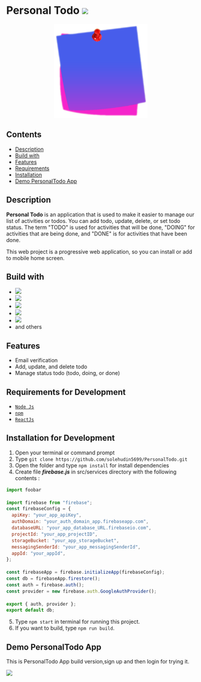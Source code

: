 # Personal Todo <img src="https://img.shields.io/badge/Build%20with-ReactJs-61dbfb?style=popout&logo=react">

<div align="center">
    <img width="250" src="./public/logo512.png">
</div>

## Contents

- [Description](#description)
- [Build with](#build-with)
- [Features](#features)
- [Requirements](#requirements-for-development)
- [Installation](#installation-for-development)
- [Demo PersonalTodo App](#demo-personaltodo-app)

## Description

**Personal Todo** is an application that is used to make it easier to manage our
list of activities or todos. You can add todo, update, delete, or set todo
status. The term "TODO" is used for activities that will be done, "DOING" for
activities that are being done, and "DONE" is for activities that have been
done.

This web project is a progressive web application, so you can install or add to
mobile home screen.

## Build with

- <img src="https://img.shields.io/badge/ReactJs-17.x.x-61dbfb?style=popout&logo=react">
- <img src="https://img.shields.io/badge/Firebase-8.x.x-FFA611?style=popout&logo=firebase">
- <img src="https://img.shields.io/badge/MaterialUI-4.x.x-white?style=popout&logo=material-ui">
- <img src="https://img.shields.io/badge/Bootstrap-4.x.x-080135?style=popout&logo=bootstrap">
- <img src="https://img.shields.io/badge/Redux-4.x.x-764abc?style=popout&logo=redux">
- and others

## Features

- Email verification
- Add, update, and delete todo
- Manage status todo (todo, doing, or done)

## Requirements for Development

- [`Node Js`](https://nodejs.org/en/)
- [`npm`](https://www.npmjs.com/get-npm)
- [`ReactJs`](https://reactjs.org/)

## Installation for Development

1. Open your terminal or command prompt
2. Type `git clone https://github.com/solehudin5699/PersonalTodo.git`
3. Open the folder and type `npm install` for install dependencies
4. Create file **_firebase.js_** in src/services directory with the following
   contents :

```javascript
import foobar

import firebase from "firebase";
const firebaseConfig = {
  apiKey: "your_app_apiKey",
  authDomain: "your_auth_domain_app.firebaseapp.com",
  databaseURL: "your_app_database_URL.firebaseio.com",
  projectId: "your_app_projectID",
  storageBucket: "your_app_storageBucket",
  messagingSenderId: "your_app_messagingSenderId",
  appId: "your_appId",
};

const firebaseApp = firebase.initializeApp(firebaseConfig);
const db = firebaseApp.firestore();
const auth = firebase.auth();
const provider = new firebase.auth.GoogleAuthProvider();

export { auth, provider };
export default db;
```

5. Type `npm start` in terminal for running this project.
6. If you want to build, type `npm run build`.

## Demo PersonalTodo App

This is PersonalTodo App build version,sign up and then login for trying it.

<a href="https://personal-todoapp.web.app">
  <img src="https://img.shields.io/badge/PersonalTodo-Link%20Demo-blue.svg?style=popout&logo=firefox"/>
</a>
